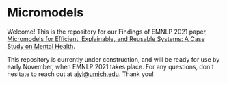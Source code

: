 # Micromodels

Welcome! This is the repository for our Findings of EMNLP 2021 paper, [Micromodels for Efficient, Explainable, and Reusable Systems: A Case Study on Mental Health](https://arxiv.org/pdf/2109.13770.pdf).

This repository is currently under construction, and will be ready for use by early November, when EMNLP 2021 takes place. For any questions, don't hesitate to reach out at ajyl@umich.edu. Thank you!
